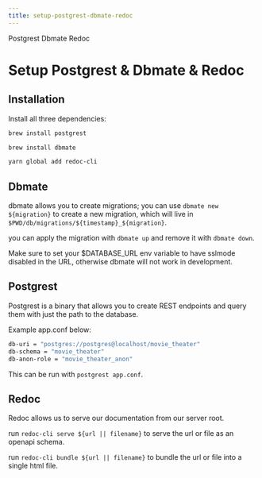```yaml
---
title: setup-postgrest-dbmate-redoc
---
```


Postgrest Dbmate Redoc

# Setup Postgrest & Dbmate & Redoc

## Installation

Install all three dependencies:

```sh
brew install postgrest
```

```sh
brew install dbmate
```

```sh
yarn global add redoc-cli
```

## Dbmate

dbmate allows you to create migrations; you can use
`dbmate new ${migration}` to create a new migration, which will live in
`$PWD/db/migrations/${timestamp}_${migration}`.

you can apply the migration with `dbmate up` and remove it with
`dbmate down`.

Make sure to set your \$DATABASE_URL env variable to have sslmode
disabled in the URL, otherwise dbmate will not work in development.

## Postgrest

Postgrest is a binary that allows you to create REST endpoints and query
them with just the path to the database.

Example app.conf below:

```sh
db-uri = "postgres://postgres@localhost/movie_theater"
db-schema = "movie_theater"
db-anon-role = "movie_theater_anon"
```

This can be run with `postgrest app.conf`.

## Redoc

Redoc allows us to serve our documentation from our server root.

run `redoc-cli serve ${url || filename}` to serve the url or file as an
openapi schema.

run `redoc-cli bundle ${url || filename}` to bundle the url or file into
a single html file.
